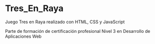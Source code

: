 # Tres_En_Raya
Juego Tres en Raya realizado con HTML, CSS y JavaScript

Parte de formación de certificación profesional Nivel 3 en Desarrollo de Aplicaciones Web
